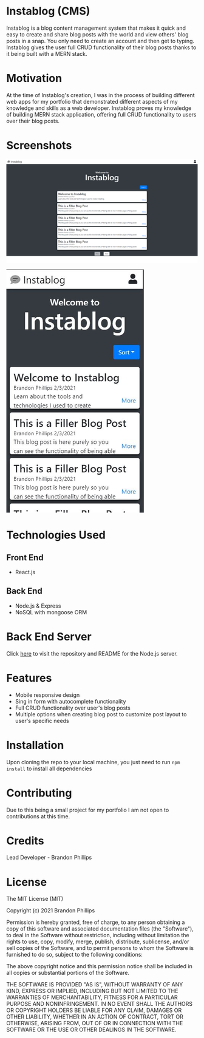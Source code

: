 # Instablog (CMS)
Instablog is a blog content management system that makes it quick and easy to create and share blog posts with the world and view others' blog posts in a snap.  You only need to create an account and then get to typing.  Instablog gives the user full CRUD functionality of their blog posts thanks to it being built with a MERN stack.

# Motivation
At the time of Instablog's creation, I was in the process of building different web apps for my portfolio that demonstrated different aspects of my knowledge and skills as a web developer.  Instablog proves my knowledge of building MERN stack application, offering full CRUD functionality to users over their blog posts.

# Screenshots
![Screenshot of fbi wanted site](/public/assets/img/instablog-capture.png)

![Screenshot of site on mobile device](/public/assets/img/mobile-capture.JPG)

# Technologies Used
## Front End
- React.js

## Back End
- Node.js & Express
- NoSQL with mongoose ORM

# Back End Server
Click [here](https://github.com/BrandonP321/blog-cms-server) to visit the repository and README for the Node.js server.

# Features
- Mobile responsive design
- Sing in form with autocomplete functionality
- Full CRUD functionality over user's blog posts
- Multiple options when creating blog post to customize post layout to user's specific needs

# Installation
Upon cloning the repo to your local machine, you just need to run `npm install` to install all dependencies 

# Contributing
Due to this being a small project for my portfolio I am not open to contributions at this time.

# Credits
Lead Developer - Brandon Phillips

# License
The MIT License (MIT)

Copyright (c) 2021 Brandon Phillips

Permission is hereby granted, free of charge, to any person obtaining a copy of this software and associated documentation files (the "Software"), to deal in the Software without restriction, including without limitation the rights to use, copy, modify, merge, publish, distribute, sublicense, and/or sell copies of the Software, and to permit persons to whom the Software is furnished to do so, subject to the following conditions:

The above copyright notice and this permission notice shall be included in all copies or substantial portions of the Software.

THE SOFTWARE IS PROVIDED "AS IS", WITHOUT WARRANTY OF ANY KIND, EXPRESS OR IMPLIED, INCLUDING BUT NOT LIMITED TO THE WARRANTIES OF MERCHANTABILITY, FITNESS FOR A PARTICULAR PURPOSE AND NONINFRINGEMENT. IN NO EVENT SHALL THE AUTHORS OR COPYRIGHT HOLDERS BE LIABLE FOR ANY CLAIM, DAMAGES OR OTHER LIABILITY, WHETHER IN AN ACTION OF CONTRACT, TORT OR OTHERWISE, ARISING FROM, OUT OF OR IN CONNECTION WITH THE SOFTWARE OR THE USE OR OTHER DEALINGS IN THE SOFTWARE.